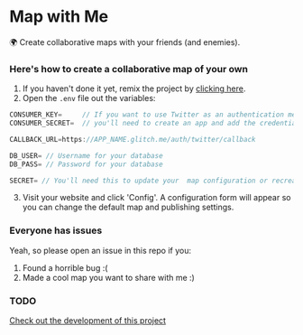 # Map with Me

🌍 Create collaborative maps with your friends (and enemies).

### Here's how to create a collaborative map of your own

1. If you haven't done it yet, remix the project by [clicking here](https://glitch.com/edit/#!/remix/mapwithme).
2. Open the `.env` file out the variables:

```js
CONSUMER_KEY=     // If you want to use Twitter as an authentication mechanism
CONSUMER_SECRET=  // you'll need to create an app and add the credentials here (optional)

CALLBACK_URL=https://APP_NAME.glitch.me/auth/twitter/callback 

DB_USER= // Username for your database
DB_PASS= // Password for your database

SECRET= // You'll need this to update your  map configuration or recreate the database
```

3. Visit your website and click 'Config'. A configuration form will appear so you can change the default map and publishing settings.

### Everyone has issues

Yeah, so please open an issue in this repo if you: 

1) Found a horrible bug :(
2) Made a cool map you want to share with me :)


### TODO

[Check out the development of this project](https://github.com/javierarce/map-with-me/projects/1)

